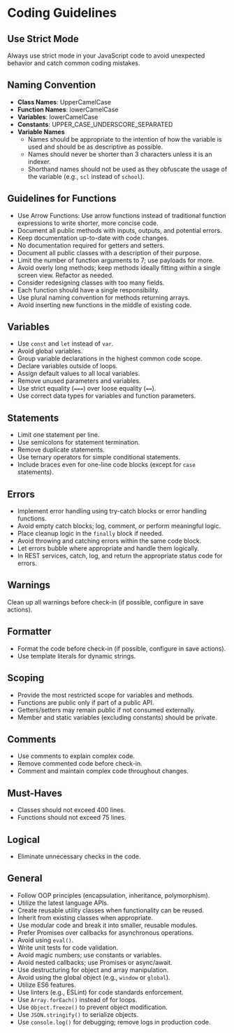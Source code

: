 # Coding Guidelines

## Use Strict Mode

Always use strict mode in your JavaScript code to avoid unexpected behavior and catch common coding mistakes.

## Naming Convention

- **Class Names**: UpperCamelCase
- **Function Names**: lowerCamelCase
- **Variables**: lowerCamelCase
- **Constants**: UPPER_CASE_UNDERSCORE_SEPARATED
- **Variable Names**
  - Names should be appropriate to the intention of how the variable is used and should be as descriptive as possible.
  - Names should never be shorter than 3 characters unless it is an indexer.
  - Shorthand names should not be used as they obfuscate the usage of the variable (e.g., `scl` instead of `school`).

## Guidelines for Functions

- Use Arrow Functions: Use arrow functions instead of traditional function expressions to write shorter, more concise code.
- Document all public methods with inputs, outputs, and potential errors.
- Keep documentation up-to-date with code changes.
- No documentation required for getters and setters.
- Document all public classes with a description of their purpose.
- Limit the number of function arguments to 7; use payloads for more.
- Avoid overly long methods; keep methods ideally fitting within a single screen view. Refactor as needed.
- Consider redesigning classes with too many fields.
- Each function should have a single responsibility.
- Use plural naming convention for methods returning arrays.
- Avoid inserting new functions in the middle of existing code.

## Variables

- Use `const` and `let` instead of `var`.
- Avoid global variables.
- Group variable declarations in the highest common code scope.
- Declare variables outside of loops.
- Assign default values to all local variables.
- Remove unused parameters and variables.
- Use strict equality (`===`) over loose equality (`==`).
- Use correct data types for variables and function parameters.

## Statements

- Limit one statement per line.
- Use semicolons for statement termination.
- Remove duplicate statements.
- Use ternary operators for simple conditional statements.
- Include braces even for one-line code blocks (except for `case` statements).

## Errors

- Implement error handling using try-catch blocks or error handling functions.
- Avoid empty catch blocks; log, comment, or perform meaningful logic.
- Place cleanup logic in the `finally` block if needed.
- Avoid throwing and catching errors within the same code block.
- Let errors bubble where appropriate and handle them logically.
- In REST services, catch, log, and return the appropriate status code for errors.

## Warnings

Clean up all warnings before check-in (if possible, configure in save actions).

## Formatter

- Format the code before check-in (if possible, configure in save actions).
- Use template literals for dynamic strings.

## Scoping

- Provide the most restricted scope for variables and methods.
- Functions are public only if part of a public API.
- Getters/setters may remain public if not consumed externally.
- Member and static variables (excluding constants) should be private.

## Comments

- Use comments to explain complex code.
- Remove commented code before check-in.
- Comment and maintain complex code throughout changes.

## Must-Haves

- Classes should not exceed 400 lines.
- Functions should not exceed 75 lines.

## Logical

- Eliminate unnecessary checks in the code.

## General

- Follow OOP principles (encapsulation, inheritance, polymorphism).
- Utilize the latest language APIs.
- Create reusable utility classes when functionality can be reused.
- Inherit from existing classes when appropriate.
- Use modular code and break it into smaller, reusable modules.
- Prefer Promises over callbacks for asynchronous operations.
- Avoid using `eval()`.
- Write unit tests for code validation.
- Avoid magic numbers; use constants or variables.
- Avoid nested callbacks; use Promises or async/await.
- Use destructuring for object and array manipulation.
- Avoid using the global object (e.g., `window` or `global`).
- Utilize ES6 features.
- Use linters (e.g., ESLint) for code standards enforcement.
- Use `Array.forEach()` instead of for loops.
- Use `Object.freeze()` to prevent object modification.
- Use `JSON.stringify()` to serialize objects.
- Use `console.log()` for debugging; remove logs in production code.

